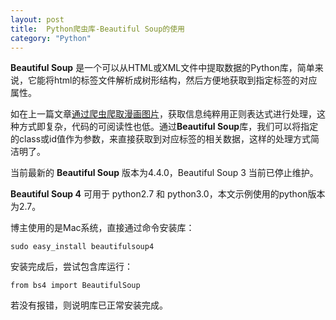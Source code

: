 ```yaml
---
layout: post
title:  Python爬虫库-Beautiful Soup的使用
category: "Python"
---
```


**Beautiful Soup** 是一个可以从HTML或XML文件中提取数据的Python库，简单来说，它能将html的标签文件解析成树形结构，然后方便地获取到指定标签的对应属性。

如在上一篇文章[通过爬虫爬取漫画图片](https://moshuqi.github.io/python/2016/06/15/Python爬虫抓取漫画图片.html)，获取信息纯粹用正则表达式进行处理，这种方式即复杂，代码的可阅读性也低。通过**Beautiful Soup**库，我们可以将指定的class或id值作为参数，来直接获取到对应标签的相关数据，这样的处理方式简洁明了。

当前最新的 **Beautiful Soup** 版本为4.4.0，Beautiful Soup 3 当前已停止维护。

**Beautiful Soup 4** 可用于 python2.7 和 python3.0，本文示例使用的python版本为2.7。

博主使用的是Mac系统，直接通过命令安装库：

	sudo easy_install beautifulsoup4

安装完成后，尝试包含库运行：

	from bs4 import BeautifulSoup
	
若没有报错，则说明库已正常安装完成。

